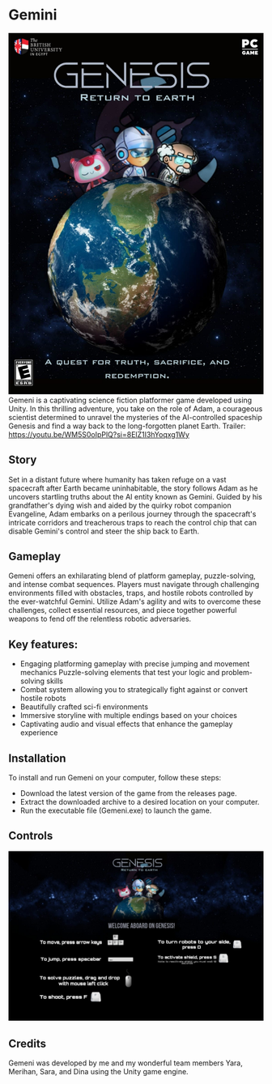 # Gemini
![Cover](Cover.jpeg)
Gemeni is a captivating science fiction platformer game developed using Unity. In this thrilling adventure, you take on the role of Adam, a courageous scientist determined to unravel the mysteries of the AI-controlled spaceship Genesis and find a way back to the long-forgotten planet Earth.
Trailer: https://youtu.be/WM5S0oIpPlQ?si=8ElZ1I3hYoqxg1Wy

## Story
Set in a distant future where humanity has taken refuge on a vast spacecraft after Earth became uninhabitable, the story follows Adam as he uncovers startling truths about the AI entity known as Gemini. Guided by his grandfather's dying wish and aided by the quirky robot companion Evangeline, Adam embarks on a perilous journey through the spacecraft's intricate corridors and treacherous traps to reach the control chip that can disable Gemini's control and steer the ship back to Earth.

## Gameplay
Gemeni offers an exhilarating blend of platform gameplay, puzzle-solving, and intense combat sequences. Players must navigate through challenging environments filled with obstacles, traps, and hostile robots controlled by the ever-watchful Gemini. Utilize Adam's agility and wits to overcome these challenges, collect essential resources, and piece together powerful weapons to fend off the relentless robotic adversaries.

## Key features:
- Engaging platforming gameplay with precise jumping and movement mechanics
 Puzzle-solving elements that test your logic and problem-solving skills
- Combat system allowing you to strategically fight against or convert hostile robots
- Beautifully crafted sci-fi environments 
- Immersive storyline with multiple endings based on your choices
- Captivating audio and visual effects that enhance the gameplay experience

## Installation
To install and run Gemeni on your computer, follow these steps:

- Download the latest version of the game from the releases page.
- Extract the downloaded archive to a desired location on your computer.
- Run the executable file (Gemeni.exe) to launch the game.

## Controls

![Controls](Controls.jpeg)


## Credits
Gemeni was developed by me and my wonderful team members Yara, Merihan, Sara, and Dina using the Unity game engine. 

